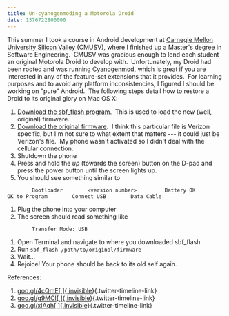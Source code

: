 ```yaml
---
title: Un-cyanogenmoding a Motorola Droid
date: 1376722800000
---
```


This summer I took a course in Android development at [Carnegie Mellon
University Silicon Valley](http://www.cmu.edu/silicon-valley/) (CMUSV),
where I finished up a Master's degree in Software Engineering.  CMUSV
was gracious enough to lend each student an original Motorola Droid to
develop with.  Unfortunately, my Droid had been rooted and was running
[Cyanogenmod](http://www.cyanogenmod.org/), which is great if you are
interested in any of the feature-set extensions that it provides.  For
learning purposes and to avoid any platform inconsistencies, I figured I
should be working on "pure" Android.  The following steps detail how to
restore a Droid to its original glory on Mac OS X: 

1.  [Download the sbf\_flash program](http://goo.gl/4cQmE).  This is
    used to load the new (well, original) firmware.
2.  [Download the original firmware](http://goo.gl/g9MCI%20).  I think
    this particular file is Verizon specific, but I'm not sure to what
    extent that matters --- it could just be Verizon's file.  My phone
    wasn't activated so I didn't deal with the cellular connection.
3.  Shutdown the phone
4.  Press and hold the *up* (towards the screen) button on the D-pad and
    press the power button until the screen lights up.
5.  You should see something similar to

`        Bootloader        <version number>         Battery OK        OK to Program        Connect USB        Data Cable`

1.  Plug the phone into your computer
2.  The screen should read something like 

`        Transfer Mode: USB`

1.  Open Terminal and navigate to where you downloaded sbf\_flash
2.  Run `sbf_flash /path/to/original/firmware`
3.  Wait...
4.  Rejoice! Your phone should be back to its old self again.

References:

1.  [goo.gl/4cQmE[ ]{.invisible}](http://t.co/26M36tFIyE "http://goo.gl/4cQmE"){.twitter-timeline-link}
2.  [goo.gl/g9MCI[ ]{.invisible}](http://t.co/317aHIZGe1 "http://goo.gl/g9MCI"){.twitter-timeline-link}
3.  [goo.gl/xIAqh[ ]{.invisible}](http://t.co/Hye5xaIsQe){.twitter-timeline-link}
